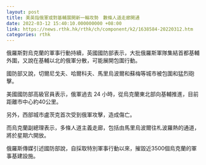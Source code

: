 ```yaml
---
layout: post
title: 美英指俄軍或對基輔展開新一輪攻勢　數條人道走廊開通
date: 2022-03-12 15:40:10.000000000 +08:00
link: https://news.rthk.hk/rthk/ch/component/k2/1638584-20220312.htm
categories: rthk
---
```


俄羅斯對烏克蘭的軍事行動持續，英國國防部表示，大批俄羅斯軍隊集結首都基輔外圍，又說在基輔以北的俄軍分散，可能展開包圍行動。

國防部又說，切爾尼戈夫、哈爾科夫、馬里烏波爾和蘇梅等城市被包圍和猛烈砲擊。

美國國防部高級官員表示，俄軍過去 24 小時，從烏克蘭東北部向基輔推進，目前距離市中心約40公里。

另外，西部城市盧茨克首次受到俄軍攻擊，造成傷亡。

而烏克蘭副總理表示，多條人道主義走廊，包括由馬里烏波爾往札波羅熱的通道，將於星期六開放。

俄羅斯傳媒引述國防部說，自採取特別軍事行動以來，摧毀近3500個烏克蘭的軍事基建設施。
